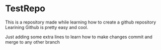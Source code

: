 # TestRepo
This is a repository made while learning how to create a github repository
Learining Github is pretty easy and cool.


Just adding some extra lines to learn how to make changes
commit and merge to any other branch
